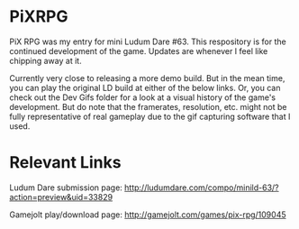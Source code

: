 # PiXRPG

PiX RPG was my entry for mini Ludum Dare \#63. This respository is for the continued development of the game. Updates are whenever I feel like chipping away at it. 

Currently very close to releasing a more demo build. But in the mean time, you can play the original LD build at either of the below links. Or, you can check out the Dev Gifs folder for a look at a visual history of the game's development. But do note that the framerates, resolution, etc. might not be fully representative of real gameplay due to the gif capturing software that I used.

# Relevant Links

Ludum Dare submission page:
http://ludumdare.com/compo/minild-63/?action=preview&uid=33829

Gamejolt play/download page:
http://gamejolt.com/games/pix-rpg/109045
